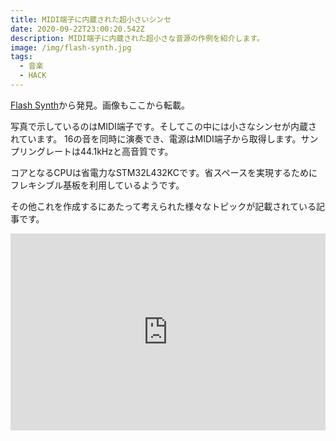 ```yaml
---
title: MIDI端子に内蔵された超小さいシンセ
date: 2020-09-22T23:00:20.542Z
description: MIDI端子に内蔵された超小さな音源の作例を紹介します。
image: /img/flash-synth.jpg
tags:
  - 音楽
  - HACK
---
```

[Flash Synth](https://mitxela.com/projects/flash_synth)から発見。画像もここから転載。

写真で示しているのはMIDI端子です。そしてこの中には小さなシンセが内蔵されています。
16の音を同時に演奏でき、電源はMIDI端子から取得します。サンプリングレートは44.1kHzと高音質です。

コアとなるCPUは省電力なSTM32L432KCです。省スペースを実現するためにフレキシブル基板を利用しているようです。

その他これを作成するにあたって考えられた様々なトピックが記載されている記事です。

<iframe width="100%" height="315" src="https://www.youtube.com/embed/KTvVS8guBsY" frameborder="0" allow="accelerometer; autoplay; encrypted-media; gyroscope; picture-in-picture" allowfullscreen></iframe>
